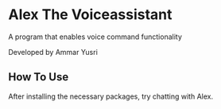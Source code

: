 # Alex The Voiceassistant

A program that enables voice command functionality

Developed by Ammar Yusri

## How To Use

After installing the necessary packages, try chatting with Alex.